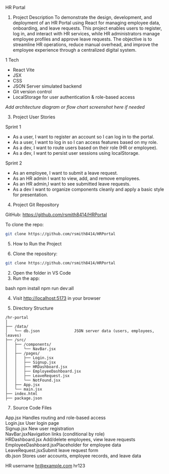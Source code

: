 HR Portal

1. Project Description
To demonstrate the design, development, and deployment of an HR Portal using React for managing employee data, onboarding, and leave requests. This project enables users to register, log in, and interact with HR services, while HR administrators manage employee profiles and approve leave requests. The objective is to streamline HR operations, reduce manual overhead, and improve the employee experience through a centralized digital system.

1 Tech
- React Vite
- JSX
- CSS 
- JSON Server simulated backend
- Git  version control
- LocalStorage for user authentication & role-based access

 *Add architecture diagram or flow chart screenshot here if needed*

3. Project User Stories

Sprint 1
- As a user, I want to register an account so I can log in to the portal.
- As a user, I want to log in so I can access features based on my role.
- As a dev, I want to route users based on their role (HR or employee).
- As a dev, I want to persist user sessions using localStorage.

Sprint 2
- As an employee, I want to submit a leave request.
- As an HR admin I want to view, add, and remove employees.
- As an HR admin,I want to see submitted leave requests.
- As a dev I want to organize components cleanly and apply a basic style for presentation.

4. Project Git Repository

GitHub: https://github.com/rsmith8414/HRPortal

To clone the repo:

```bash
git clone https://github.com/rsmith8414/HRPortal
```

5. How to Run the Project

1. Clone the repository:

```bash
git clone https://github.com/rsmith8414/HRPortal
```

2. Open the folder in VS Code  
3. Run the app:

bash
npm install
npm run dev:all

4. Visit [http://localhost:5173](http://localhost:5173) in your browser

6. Directory Structure

```
/hr-portal
│
├── /data/
│   └── db.json               JSON server data (users, employees, leaves)
├── /src/
│   ├── /components/
│   │   └── NavBar.jsx
│   ├── /pages/
│   │   ├── Login.jsx
│   │   ├── Signup.jsx
│   │   ├── HRDashboard.jsx
│   │   ├── EmployeeDashboard.jsx
│   │   ├── LeaveRequest.jsx
│   │   └── NotFound.jsx
│   ├── App.jsx
│   └── main.jsx
├── index.html
├── package.json
```

7. Source Code Files

App.jsx  Handles routing and role-based access  
Login.jsx User login page  
Signup.jsx New user registration  
NavBar.jsxNavigation links (conditional by role)  
HRDashboard.jsx Add/delete employees, view leave requests  
EmployeeDashboard.jsxPlaceholder for employee data  
LeaveRequest.jsxSubmit leave request form  
db.json Stores user accounts, employee records, and leave data

HR username
hr@example.com
hr123
